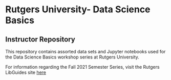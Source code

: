 # Rutgers University- Data Science Basics
## Instructor Repository

This repository contains assorted data sets and Jupyter notebooks used for the Data Science Basics workshop series at Rutgers University.

For information regarding the Fall 2021 Semester Series, visit the Rutgers LibGuides site [here](https://libguides.rutgers.edu/graduatespecialist/data-science-basics-Fall21)
